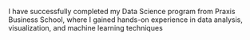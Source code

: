 I have successfully completed my Data Science program from Praxis Business School, where I gained hands-on experience in data analysis, visualization, and machine learning techniques

